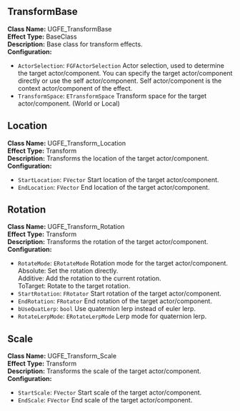 ## TransformBase
**Class Name:** UGFE_TransformBase \
**Effect Type:** BaseClass \
**Description:** Base class for transform effects. \
**Configuration:**
- `ActorSelection`: `FGFActorSelection`
	Actor selection, used to determine the target actor/component. You can specify the target actor/component directly or use the self actor/component. Self actor/component is the context actor/component of the effect.
- `TransformSpace`: `ETransformSpace`
	Transform space for the target actor/component. (World or Local)

## Location
**Class Name:** UGFE_Transform_Location \
**Effect Type:** Transform \
**Description:** Transforms the location of the target actor/component. \
**Configuration:**
- `StartLocation`: `FVector`
	Start location of the target actor/component.
- `EndLocation`: `FVector`
	End location of the target actor/component.

## Rotation
**Class Name:** UGFE_Transform_Rotation \
**Effect Type:** Transform \
**Description:** Transforms the rotation of the target actor/component. \
**Configuration:**
- `RotateMode`: `ERotateMode`
	Rotation mode for the target actor/component. \
	Absolute: Set the rotation directly. \
	Additive: Add the rotation to the current rotation. \
	ToTarget: Rotate to the target rotation.
- `StartRotation`: `FRotator`
	Start rotation of the target actor/component.
- `EndRotation`: `FRotator`
	End rotation of the target actor/component.
- `bUseQuatLerp`: `bool`
	Use quaternion lerp instead of euler lerp.
- `RotateLerpMode`: `ERotateLerpMode`
	Lerp mode for quaternion lerp.

## Scale
**Class Name:** UGFE_Transform_Scale \
**Effect Type:** Transform \
**Description:** Transforms the scale of the target actor/component. \
**Configuration:**
- `StartScale`: `FVector`
	Start scale of the target actor/component.
- `EndScale`: `FVector`
	End scale of the target actor/component.

